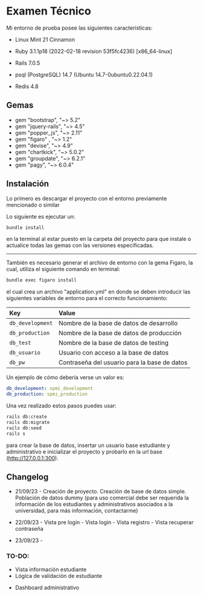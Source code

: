 # Examen Técnico

Mi entorno de prueba posee las siguientes características:

* Linux Mint 21 Cinnamon

* Ruby 3.1.1p18 (2022-02-18 revision 53f5fc4236) [x86_64-linux]

* Rails 7.0.5

* psql (PostgreSQL) 14.7 (Ubuntu 14.7-0ubuntu0.22.04.1)

* Redis 4.8

## Gemas

* gem "bootstrap", "~> 5.2"
* gem "jquery-rails", "~> 4.5"
* gem "popper_js", "~> 2.11"
* gem "figaro" , "~> 1.2"
* gem "devise", "~> 4.9"
* gem "chartkick", "~> 5.0.2"
* gem "groupdate", "~> 6.2.1"
* gem "pagy", "~> 6.0.4"

## Instalación

Lo primero es descargar el proyecto con el entorno previamente mencionado o similar

Lo siguiente es ejecutar un:

```bash
bundle install
```

en la terminal al estar puesto en la carpeta del proyecto para que instale o actualice todas las gemas con las versiones especificadas.

--------------------------------------------------------------------------------

También es necesario generar el archivo de entorno con la gema Figaro, la cual, utiliza el siguiente comando en terminal:

```bash
bundle exec figaro install
```

el cual crea un archivo "application.yml" en donde se deben introducir las siguientes variables de entorno para el correcto funcionamiento:

| Key                    | Value                                                |
| :--------------------- | :--------------------------------------------------- |
| `db_development`       | Nombre de la base de datos de desarrollo             |
| `db_production`        | Nombre de la base de datos de producción             |
| `db_test`              | Nombre de la base de datos de testing                |
| `db_usuario`           | Usuario con acceso a la base de datos                |
| `db_pw`                | Contraseña del usuario para la base de datos         |


Un ejemplo de cómo debería verse un valor es:

```yml
db_development: spmi_development
db_production: spmi_production
```

Una vez realizado estos pasos puedes usar:

```bash
rails db:create
rails db:migrate
rails db:seed
rails s
```

para crear la base de datos, insertar un usuario base estudiante y administrativo e inicializar el proyecto y probarlo en la url base (http://127.0.0.1:300).

## Changelog

* 21/09/23 - Creación de proyecto. Creación de base de datos simple. Población de datos dummy (para uso comercial debe ser requerida la información de los estudiantes y administrativos asociados a la universidad, para más información, contactarme)

* 22/09/23 - Vista pre login - Vista login - Vista registro - Vista recuperar contraseña

* 23/09/23 - 

### TO-DO:

* Vista información estudiante
* Lógica de validación de estudiante
+ Dashboard administrativo